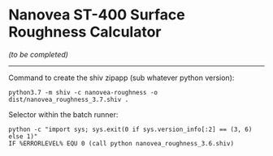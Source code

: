 Nanovea ST-400 Surface Roughness Calculator
===================

*(to be completed)*

----

Command to create the shiv zipapp (sub whatever python version):

```
python3.7 -m shiv -c nanovea-roughness -o dist/nanovea_roughness_3.7.shiv .
```

Selector within the batch runner:

```
python -c "import sys; sys.exit(0 if sys.version_info[:2] == (3, 6) else 1)"
IF %ERRORLEVEL% EQU 0 (call python nanovea_roughness_3.6.shiv)
```